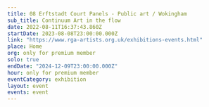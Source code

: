 ```yaml
---
title: 08 Erftstadt Court Panels - Public art / Wokingham
sub_title: Continuum Art in the flow
date: 2022-08-11T16:37:43.860Z
startDate: 2023-08-08T23:00:00.000Z
link: "https://www.rga-artists.org.uk/exhibitions-events.html"
place: Home
org: only for premium member
solo: true
endDate: "2024-12-09T23:00:00.000Z"
hour: only for premium member
eventCategory: exhibition
layout: event
events: event
---
```

